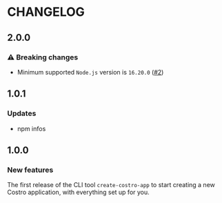 # CHANGELOG

## 2.0.0

### ⚠️ Breaking changes

- Minimum supported `Node.js` version is `16.20.0` ([#2](https://github.com/costrojs/create-costro-app/pull/2))

## 1.0.1

### Updates

- npm infos

## 1.0.0

### New features

The first release of the CLI tool `create-costro-app` to start creating a new Costro application, with everything set up for you.
